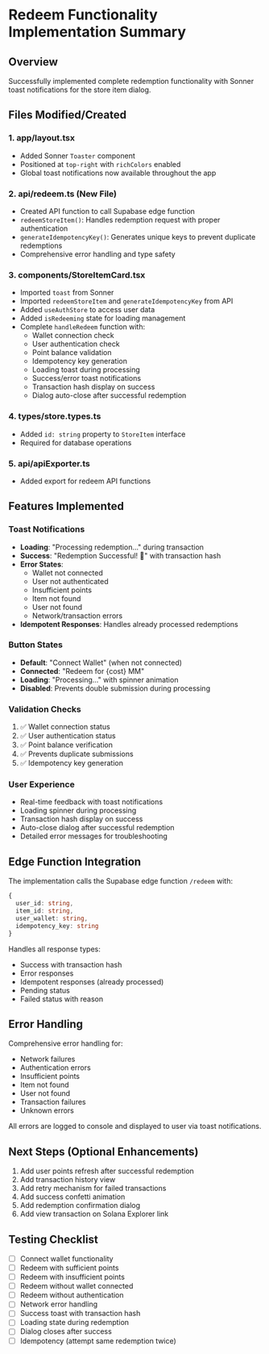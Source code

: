 # Redeem Functionality Implementation Summary

## Overview

Successfully implemented complete redemption functionality with Sonner toast notifications for the store item dialog.

## Files Modified/Created

### 1. **app/layout.tsx**

- Added Sonner `Toaster` component
- Positioned at `top-right` with `richColors` enabled
- Global toast notifications now available throughout the app

### 2. **api/redeem.ts** (New File)

- Created API function to call Supabase edge function
- `redeemStoreItem()`: Handles redemption request with proper authentication
- `generateIdempotencyKey()`: Generates unique keys to prevent duplicate redemptions
- Comprehensive error handling and type safety

### 3. **components/StoreItemCard.tsx**

- Imported `toast` from Sonner
- Imported `redeemStoreItem` and `generateIdempotencyKey` from API
- Added `useAuthStore` to access user data
- Added `isRedeeming` state for loading management
- Complete `handleRedeem` function with:
  - Wallet connection check
  - User authentication check
  - Point balance validation
  - Idempotency key generation
  - Loading toast during processing
  - Success/error toast notifications
  - Transaction hash display on success
  - Dialog auto-close after successful redemption

### 4. **types/store.types.ts**

- Added `id: string` property to `StoreItem` interface
- Required for database operations

### 5. **api/apiExporter.ts**

- Added export for redeem API functions

## Features Implemented

### Toast Notifications

- **Loading**: "Processing redemption..." during transaction
- **Success**: "Redemption Successful! 🎉" with transaction hash
- **Error States**:
  - Wallet not connected
  - User not authenticated
  - Insufficient points
  - Item not found
  - User not found
  - Network/transaction errors
- **Idempotent Responses**: Handles already processed redemptions

### Button States

- **Default**: "Connect Wallet" (when not connected)
- **Connected**: "Redeem for {cost} MM"
- **Loading**: "Processing..." with spinner animation
- **Disabled**: Prevents double submission during processing

### Validation Checks

1. ✅ Wallet connection status
2. ✅ User authentication status
3. ✅ Point balance verification
4. ✅ Prevents duplicate submissions
5. ✅ Idempotency key generation

### User Experience

- Real-time feedback with toast notifications
- Loading spinner during processing
- Transaction hash display on success
- Auto-close dialog after successful redemption
- Detailed error messages for troubleshooting

## Edge Function Integration

The implementation calls the Supabase edge function `/redeem` with:

```typescript
{
  user_id: string,
  item_id: string,
  user_wallet: string,
  idempotency_key: string
}
```

Handles all response types:

- Success with transaction hash
- Error responses
- Idempotent responses (already processed)
- Pending status
- Failed status with reason

## Error Handling

Comprehensive error handling for:

- Network failures
- Authentication errors
- Insufficient points
- Item not found
- User not found
- Transaction failures
- Unknown errors

All errors are logged to console and displayed to user via toast notifications.

## Next Steps (Optional Enhancements)

1. Add user points refresh after successful redemption
2. Add transaction history view
3. Add retry mechanism for failed transactions
4. Add success confetti animation
5. Add redemption confirmation dialog
6. Add view transaction on Solana Explorer link

## Testing Checklist

- [ ] Connect wallet functionality
- [ ] Redeem with sufficient points
- [ ] Redeem with insufficient points
- [ ] Redeem without wallet connected
- [ ] Redeem without authentication
- [ ] Network error handling
- [ ] Success toast with transaction hash
- [ ] Loading state during redemption
- [ ] Dialog closes after success
- [ ] Idempotency (attempt same redemption twice)
